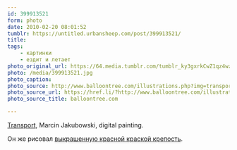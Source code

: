 ```yaml
---
id: 399913521
form: photo
date: 2010-02-20 08:01:52
tumblr: https://untitled.urbansheep.com/post/399913521/
title:
tags:
    - картинки
    - ездит и летает
photo_original_url: https://64.media.tumblr.com/tumblr_ky3gxrkCwZ1qz4wzio1_1280.jpg
photo: /media/399913521.jpg
photo_caption: 
photo_source: http://www.balloontree.com/illustrations.php?img=transport
photo_source_url: https://href.li/?http://www.balloontree.com/illustrations.php?img=transport
photo_source_title: balloontree.com

---
```


<p><a href="http://www.balloontree.com/illustrations.php?img=transport">Transport</a>, Marcin Jakubowski, digital painting.</p>

<p>Он же рисовал <a href="http://untitled.urbansheep.ru/post/18446334/marcin-jakubowski-outpost">выкрашенную красной краской крепость</a>.</p>
